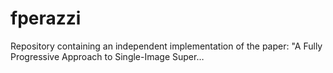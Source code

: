 # fperazzi
Repository containing an independent implementation of the paper: \"A Fully Progressive Approach to Single-Image Super…
